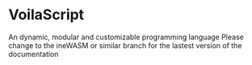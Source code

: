 # VoilaScript
An dynamic, modular and customizable programming language
Please change to the ineWASM or similar branch for the lastest version of the documentation
